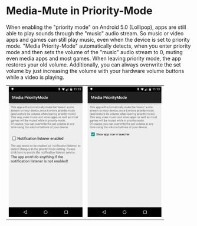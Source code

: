 Media-Mute in Priority-Mode
===========

When enabling the "priority mode" on Android 5.0 (Lollipop), apps are still able to play sounds through the "music" audio stream.
So music or video apps and games can still play music, even when the device is set to priority mode.
"Media Priority-Mode" automatically detects, when you enter priority mode and then sets the volume of the "music" audio stream to 0, muting even media apps and most games. When leaving priority mode, the app restores your old volume. Additionally, you can always overwrite the set volume by just increasing the volume with your hardware volume buttons while a video is playing.

<table sytle="border: 0px;">
<tr>
<td><img width="200px" src="screenshot1.png" /></td>
<td><img width="200px" src="screenshot2.png" /></td>
</tr>
</table>